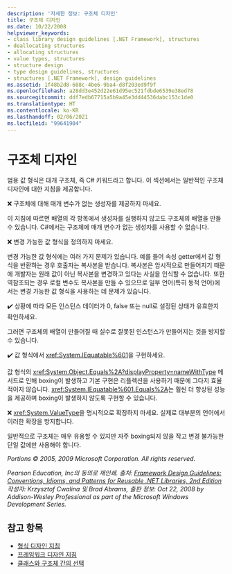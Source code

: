 ```yaml
---
description: '자세한 정보: 구조체 디자인'
title: 구조체 디자인
ms.date: 10/22/2008
helpviewer_keywords:
- class library design guidelines [.NET Framework], structures
- deallocating structures
- allocating structures
- value types, structures
- structure design
- type design guidelines, structures
- structures [.NET Framework], design guidelines
ms.assetid: 1f48b2d8-608c-4be6-9ba4-d8f203ed9f9f
ms.openlocfilehash: a28dd3e452d22e61d95ec521fdbde6539e38ed78
ms.sourcegitcommit: ddf7edb67715a5b9a45e3dd44536dabc153c1de0
ms.translationtype: HT
ms.contentlocale: ko-KR
ms.lasthandoff: 02/06/2021
ms.locfileid: "99641904"
---
```

# <a name="struct-design"></a>구조체 디자인

범용 값 형식은 대개 구조체, 즉 C# 키워드라고 합니다. 이 섹션에서는 일반적인 구조체 디자인에 대한 지침을 제공합니다.

 ❌ 구조체에 대해 매개 변수가 없는 생성자를 제공하지 마세요.

 이 지침에 따르면 배열의 각 항목에서 생성자를 실행하지 않고도 구조체의 배열을 만들 수 있습니다. C#에서는 구조체에 매개 변수가 없는 생성자를 사용할 수 없습니다.

 ❌ 변경 가능한 값 형식을 정의하지 마세요.

 변경 가능한 값 형식에는 여러 가지 문제가 있습니다. 예를 들어 속성 getter에서 값 형식을 반환하는 경우 호출자는 복사본을 받습니다. 복사본은 암시적으로 만들어지기 때문에 개발자는 원래 값이 아닌 복사본을 변경하고 있다는 사실을 인식할 수 없습니다. 또한 역참조되는 경우 로컬 변수도 복사본을 만들 수 있으므로 일부 언어(특히 동적 언어)에서는 변경 가능한 값 형식을 사용하는 데 문제가 있습니다.

 ✔️ 상황에 따라 모든 인스턴스 데이터가 0, false 또는 null로 설정된 상태가 유효한지 확인하세요.

 그러면 구조체의 배열이 만들어질 때 실수로 잘못된 인스턴스가 만들어지는 것을 방지할 수 있습니다.

 ✔️ 값 형식에서 <xref:System.IEquatable%601>을 구현하세요.

 값 형식의 <xref:System.Object.Equals%2A?displayProperty=nameWithType> 메서드로 인해 boxing이 발생하고 기본 구현은 리플렉션을 사용하기 때문에 그다지 효율적이지 않습니다. <xref:System.IEquatable%601.Equals%2A>는 훨씬 더 향상된 성능을 제공하며 boxing이 발생하지 않도록 구현할 수 있습니다.

 ❌ <xref:System.ValueType>을 명시적으로 확장하지 마세요. 실제로 대부분의 언어에서 이러한 확장을 방지합니다.

 일반적으로 구조체는 매우 유용할 수 있지만 자주 boxing되지 않을 작고 변경 불가능한 단일 값에만 사용해야 합니다.

 *Portions © 2005, 2009 Microsoft Corporation. All rights reserved.*

 *Pearson Education, Inc의 동의로 재인쇄. 출처: [Framework Design Guidelines: Conventions, Idioms, and Patterns for Reusable .NET Libraries, 2nd Edition](https://www.informit.com/store/framework-design-guidelines-conventions-idioms-and-9780321545619) 작성자: Krzysztof Cwalina 및 Brad Abrams, 출판 정보: Oct 22, 2008 by Addison-Wesley Professional as part of the Microsoft Windows Development Series.*

## <a name="see-also"></a>참고 항목

- [형식 디자인 지침](type.md)
- [프레임워크 디자인 지침](index.md)
- [클래스와 구조체 간의 선택](choosing-between-class-and-struct.md)
